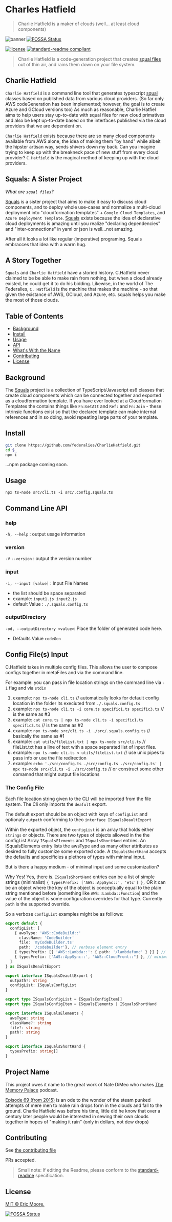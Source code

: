 # Charles Hatfield

> Charlie Hatfield is a maker of clouds (well... at least cloud components)

![banner](./assets/bannerPicExport.jpg)
[![FOSSA Status](https://app.fossa.io/api/projects/git%2Bgithub.com%2Ffederalies%2FCharlieHatfield.svg?type=shield)](https://app.fossa.io/projects/git%2Bgithub.com%2Ffederalies%2FCharlieHatfield?ref=badge_shield)

[![license](https://img.shields.io/github/license/federalies/CharlieHatfield.svg)](LICENSE) [![standard-readme compliant](https://img.shields.io/badge/readme%20style-standard-brightgreen.svg?style=flat-square)](https://github.com/RichardLitt/standard-readme) <!-- ![badge]() ![badge]() -->

> Charlie Hatfield is a code-generation project that creates [squal files](//github.com/federalies/squals) out of thin air, and rains them down on your file system.

## Charlie Hatfield

`Charlie Hatfield` is a command line tool that generates typescript [squal](//github.com/federalies/squals) classes based on published data from various cloud providers. (So far only AWS codeGeneration has been implemented; however, the goal is to create Azure and GCloud versions too) As much as reasonable, Charlie Hatfiel aims to help users stay up-to-date with squal files for new cloud primatives and also be kept up-to-date based on the interfaces published via the cloud providers that we are dependent on.

`Charlie Hatfield` exists because there are so many cloud components available from AWS alone, the idea of making them "by hand" while albeit the hipster artisan way, sends shivers down my back. Can you imagine trying to keep up with the breakneck pace of new stuff from every cloud provider? `C.Hatfield` is the magical method of keeping up with the cloud providers.

## Squals: A Sister Project

_What are `squal files`?_

[Squals](//github.com/federalies/squals) is a sister project that aims to make it easy to discuss cloud components, and to deploy whole use-cases and normalize a multi-cloud deployment into "cloudformation templates" + `Google Cloud Templates`, and `Azure Deployment Template`. [Squals](//github.com/federalies/squals) exists because the idea of declarative cloud deployments is amazing until you realize "declaring dependencies" and "inter-connections" in yaml or json is well...not amazing.

After all it looks a lot like regular (imperative) programing. Squals embracces that idea with a warm hug.

## A Story Together

`Squals` and `Charlie Hatfield` have a storied history. C.Hatfield never claimed to be be able to make rain from nothing, but when a cloud already existed, he could get it to do his bidding. Likewise, in the world of The Federalies, `C. Hatfield` is the machine that makes the machine - so that given the existance of AWS, GCloud, and Azure, etc. squals helps you make the most of those clouds.

## Table of Contents

- [Background](#background)
- [Install](#install)
- [Usage](#usage)
- [API](#api)
- [What's With the Name](#project-name)
- [Contributing](#contributing)
- [License](#license)

## Background

The [Squals](//github.com/federalies/squals) project is a collection of TypeScript/Javascript es6 classes that create cloud components which can be connected together and exported as a cloudformation template. If you have ever looked at a Cloudformation Templates the contains things like `Fn:GetAtt` and `Ref:` and `Fn:Join` - these intrinsic functions exist so that the declared template can make internal references and in so doing, avoid repeating large parts of your template.

## Install

```bash
git clone https://github.com/federalies/CharlieHatfield.git 
cd $_
npm i
```

...npm package coming soon.

## Usage

`npx ts-node src/cli.ts -i src/.config.squals.ts`

## Command Line API

### help

`-h, --help` : output usage information

### version

`-V` `--version` : output the version number

### input

`-i, --input [value]` : Input File Names

- the list should be space separated
- example: `input1.js input2.js`
- default Value : `./.squals.config.ts`

### outputDirectory

`-od, --outputDirectory <value>`: Place the folder of generated code here.

- Defaults Value `codeGen`

## Config File(s) Input

C.Hatfield takes in multiple config files. This allows the user to compose configs together in metaFiles and via the command line.

For example: you can pass in file location strings on the command line via `-i` flag and via `stdin`

1. example: `npx ts-node cli.ts` // automatically looks for default config location in the folder its execiuted from `./.squals.config.ts`
2. example: `npx ts-node cli.ts -i core.ts specific1.ts specific3.ts` // is the same as #3
3. example: `cat core.ts | npx ts-node cli.ts -i specific1.ts specific3.ts` // is the same as #2
4. example: `npx ts-node src/cli.ts -i ./src/.squals.config.ts` // basically the same as #1
5. example: `cat utils/fileList.txt | npx ts-node src/cli.ts` // fileList.txt has a line of text with a space separated list of input files.
6. example: `npx ts-node cli.ts < utils/fileList.txt` // use unix pipes to pass info or use the file redirection
7. example: `echo './src/config.ts ./src/config.ts ./src/config.ts' | npx ts-node src/cli.ts -i ./src/config.ts` // or construct some other comamnd that might output file locations

### The Config File

Each file location string given to the CLI will be imported from the file system. The Cli only imports the `deafult` export.

The default export should be an object with keys of `configList` and optionaly `outpath` conforming to theo `interface ISqualsDeaultExport`

Within the exported object, the `configList` is an array that holds either `strings` or objects. There are two types of objects allowed in the the configList Array `ISqualsElements` and `ISqualsShortHand` entries. An ISqualsElements entry lists the awsType and as many other attributes as desired to fully customize some exported code. A `ISqualsShortHand` accepts the defaults and specificies a plethora of types with minimal input.

But is there a happy medium - of minimal input and some customization?

Why Yes! Yes, there is. `ISqualsShortHand` entries can be a list of simple strings (minimalist) `{ typesPrefix: ['AWS::AppSync::', 'etc'] },` OR it can be an object where the key of the object is conceptually equal to the plain string mentioned before (something like `AWS::Lambda::Function`) and the value of the object is some configuration overrides for that type. Currently `path` is the supported override.

So a verbose `configList` examples might be as folllows:

```typescript
export default {
  configList: [
    { awsType: 'AWS::CodeBuild::'
      className: 'CodeBuilder'
      file: 'myCodeBuilder.ts'
      path: '/codebuilder'}, // verbose element entry
    { typesPrefix: [{ 'AWS::Lambda::': { path: '/lambdafunc' } }] } // medium Type list with few overrides
    { typesPrefix: ['AWS::AppSync::', "AWS::CloudFront::"] }, // minimal Type list
  ]
} as ISqualsDeaultExport
```

```typescript
export interface ISqualsDeaultExport {
  outpath?: string
  configList: ISqualsConfigList
}

export type ISqualsConfigList = ISqualsConfigItem[]
export type ISqualsConfigItem = ISqualsElements | ISqualsShortHand

export interface ISqualsElements {
  awsType: string
  className?: string
  file?: string
  path?: string
}

export interface ISqualsShortHand {
  typesPrefix: string[]
}
```

## Project Name

This project owes it name to the great work of Nate DiMeo who makes [The Memory Palace](http://thememorypalace.us?referredby=thefederalies) podcast.

[Episode 69 (from 2015)](http://thememorypalace.us/2015/07/charlie-god-of-rain?referredby=thefederalies) is an ode to the wonder of the steam punked attempts of mere men to make rain drops form in the clouds and fall to the ground. Charlie Hatfield was before his time, little did he know that over a century later people would be interested in sewing their own clouds together in hopes of "making it rain" (only in dollars, not dew drops)

## Contributing

See [the contributing file](CONTRIBUTING.md)

PRs accepted.

> Small note: If editing the Readme, please conform to the [standard-readme](https://github.com/RichardLitt/standard-readme) specification.

## License

[MIT © Eric Moore.](../LICENSE)


[![FOSSA Status](https://app.fossa.io/api/projects/git%2Bgithub.com%2Ffederalies%2FCharlieHatfield.svg?type=large)](https://app.fossa.io/projects/git%2Bgithub.com%2Ffederalies%2FCharlieHatfield?ref=badge_large)